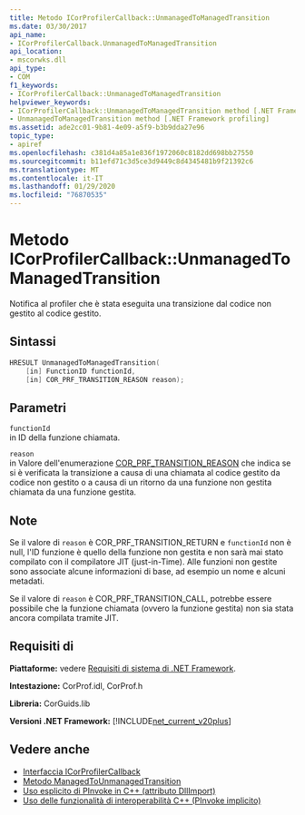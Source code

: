 ```yaml
---
title: Metodo ICorProfilerCallback::UnmanagedToManagedTransition
ms.date: 03/30/2017
api_name:
- ICorProfilerCallback.UnmanagedToManagedTransition
api_location:
- mscorwks.dll
api_type:
- COM
f1_keywords:
- ICorProfilerCallback::UnmanagedToManagedTransition
helpviewer_keywords:
- ICorProfilerCallback::UnmanagedToManagedTransition method [.NET Framework profiling]
- UnmanagedToManagedTransition method [.NET Framework profiling]
ms.assetid: ade2cc01-9b81-4e09-a5f9-b3b9dda27e96
topic_type:
- apiref
ms.openlocfilehash: c381d4a85a1e836f1972060c8182dd698bb27550
ms.sourcegitcommit: b11efd71c3d5ce3d9449c8d4345481b9f21392c6
ms.translationtype: MT
ms.contentlocale: it-IT
ms.lasthandoff: 01/29/2020
ms.locfileid: "76870535"
---
```

# <a name="icorprofilercallbackunmanagedtomanagedtransition-method"></a>Metodo ICorProfilerCallback::UnmanagedToManagedTransition
Notifica al profiler che è stata eseguita una transizione dal codice non gestito al codice gestito.  
  
## <a name="syntax"></a>Sintassi  
  
```cpp  
HRESULT UnmanagedToManagedTransition(  
    [in] FunctionID functionId,  
    [in] COR_PRF_TRANSITION_REASON reason);  
```  
  
## <a name="parameters"></a>Parametri  
 `functionId`  
 in ID della funzione chiamata.  
  
 `reason`  
 in Valore dell'enumerazione [COR_PRF_TRANSITION_REASON](cor-prf-transition-reason-enumeration.md) che indica se si è verificata la transizione a causa di una chiamata al codice gestito da codice non gestito o a causa di un ritorno da una funzione non gestita chiamata da una funzione gestita.  
  
## <a name="remarks"></a>Note  
 Se il valore di `reason` è COR_PRF_TRANSITION_RETURN e `functionId` non è null, l'ID funzione è quello della funzione non gestita e non sarà mai stato compilato con il compilatore JIT (just-in-Time). Alle funzioni non gestite sono associate alcune informazioni di base, ad esempio un nome e alcuni metadati.  
  
 Se il valore di `reason` è COR_PRF_TRANSITION_CALL, potrebbe essere possibile che la funzione chiamata (ovvero la funzione gestita) non sia stata ancora compilata tramite JIT.  
  
## <a name="requirements"></a>Requisiti di  
 **Piattaforme:** vedere [Requisiti di sistema di .NET Framework](../../../../docs/framework/get-started/system-requirements.md).  
  
 **Intestazione:** CorProf.idl, CorProf.h  
  
 **Libreria:** CorGuids.lib  
  
 **Versioni .NET Framework:** [!INCLUDE[net_current_v20plus](../../../../includes/net-current-v20plus-md.md)]  
  
## <a name="see-also"></a>Vedere anche

- [Interfaccia ICorProfilerCallback](icorprofilercallback-interface.md)
- [Metodo ManagedToUnmanagedTransition](icorprofilercallback-managedtounmanagedtransition-method.md)
- [Uso esplicito di PInvoke in C++ (attributo DllImport)](/cpp/dotnet/using-explicit-pinvoke-in-cpp-dllimport-attribute)
- [Uso delle funzionalità di interoperabilità C++ (PInvoke implicito)](/cpp/dotnet/using-cpp-interop-implicit-pinvoke)
